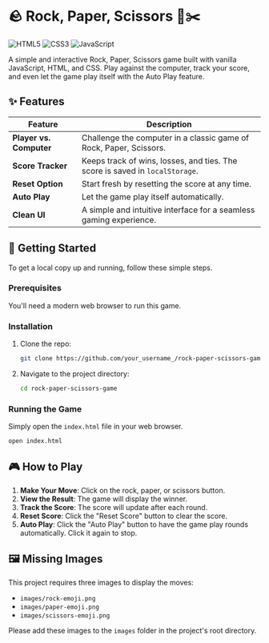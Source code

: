 # 🪨 Rock, Paper, Scissors 📄✂️

![HTML5](https://img.shields.io/badge/html5-%23E34F26.svg?style=for-the-badge&logo=html5&logoColor=white)
![CSS3](https://img.shields.io/badge/css3-%231572B6.svg?style=for-the-badge&logo=css3&logoColor=white)
![JavaScript](https://img.shields.io/badge/javascript-%23323330.svg?style=for-the-badge&logo=javascript&logoColor=%23F7DF1E)

A simple and interactive Rock, Paper, Scissors game built with vanilla JavaScript, HTML, and CSS. Play against the computer, track your score, and even let the game play itself with the Auto Play feature.

## ✨ Features

| Feature                 | Description                                                                                             |
| ----------------------- | ------------------------------------------------------------------------------------------------------- |
| **Player vs. Computer** | Challenge the computer in a classic game of Rock, Paper, Scissors.                                      |
| **Score Tracker**       | Keeps track of wins, losses, and ties. The score is saved in `localStorage`.                            |
| **Reset Option**        | Start fresh by resetting the score at any time.                                                         |
| **Auto Play**           | Let the game play itself automatically.                                                                 |
| **Clean UI**            | A simple and intuitive interface for a seamless gaming experience.                                      |

## 🚀 Getting Started

To get a local copy up and running, follow these simple steps.

### Prerequisites

You'll need a modern web browser to run this game.

### Installation

1.  Clone the repo:
    ```sh
    git clone https://github.com/your_username_/rock-paper-scissors-game.git
    ```
2.  Navigate to the project directory:
    ```sh
    cd rock-paper-scissors-game
    ```

### Running the Game

Simply open the `index.html` file in your web browser.

```sh
open index.html
```

## 🎮 How to Play

1.  **Make Your Move**: Click on the rock, paper, or scissors button.
2.  **View the Result**: The game will display the winner.
3.  **Track the Score**: The score will update after each round.
4.  **Reset Score**: Click the "Reset Score" button to clear the score.
5.  **Auto Play**: Click the "Auto Play" button to have the game play rounds automatically. Click it again to stop.

## 🖼️ Missing Images

This project requires three images to display the moves:

*   `images/rock-emoji.png`
*   `images/paper-emoji.png`
*   `images/scissors-emoji.png`

Please add these images to the `images` folder in the project's root directory.